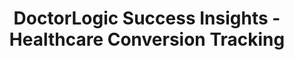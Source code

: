---
layout: components
title: DoctorLogic Success Insights - Healthcare Conversion Tracking
description: "We’re invested in your success. With full access reporting, track everything from SEO, keywords, or leads. Plus, a personal customer success manager."
meta_image: "/img/meta/success-insights.jpg"
nofollow: false
gsap: true
custom_js: success-insights
page_class:
- class: success-insights
product: "success insights"
permalink: "/success-insights"
product_nav:
- product_prev: "lead-generator"
  product_next: "growth-accelerators"
next_page: "growth-accelerators"
page_sections:
- component: hero-1
  component_css: hero
  class: hero-sample
  tagline: 
  - headline: "Success Insights"
    icon:
    - img: "/img/product-icons/success-insights.svg"
      alt: "DoctorLogic Success Insights"
  headline: "Invested in Your Success"
  text: "Stay in-tune with the performance of your medical marketing campaigns. Receive full access to your performance metrics through your practice dashboard and track everything from your search results, keyword rankings and lead generation."
  btn:
  img: "/img/products/success-insights/hero-img.svg"
  alt: "DoctorLogic Success Insights"
- component: image-group
  component_css: image-group
  class: success-insights__image-group--1
  headline: "Reporting At Your Fingertips"
  text: "Take the guesswork out of your healthcare marketing and watch your inbound leads grow over time. View all your reporting on a single platform, and receive comprehensive visibility into the performance of your marketing efforts."
  btn:
  items:
  - class: svg
    svg: true
    src: performance-dashboard
    alt-text: "DoctorLogic Performace Dashboard"      
- component: feature-1
  component_css: feature
  headline: "Dedicated Customer Success Manager"
  class: social-reputation__feature--1
  text: "We believe in providing the technology and the talent necessary to bring growth to your practice. Your Customer Success Manager provides campaign performance insights, best practices, and information on how we plan to optimize your strategy and help you maximize your marketing goals."
  btn:
  img: "/img/products/success-insights/customer-success.jpg"
  alt: "Dedicated Success Managers"
  img_alignment: "Right"
- component: callout
  component_css: callout
  class: content-multiplier__callout
  background: false
  headline: "See Your Practice's Success"
  text: "Have a visual representation of your practice growth in one place. Schedule a personalized demo today."
  btn:
  - btn-label: "Get A Demo"
    btn-link: "/get-a-demo"
---